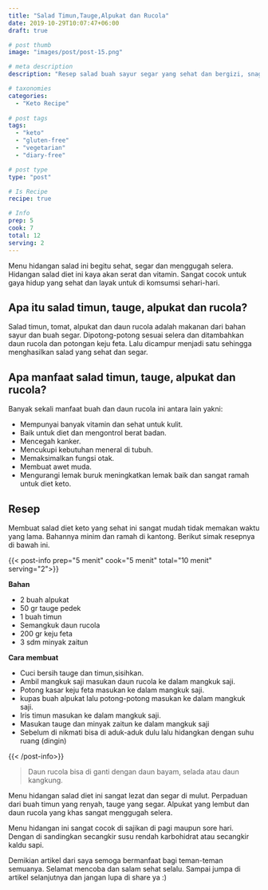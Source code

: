 ```yaml
---
title: "Salad Timun,Tauge,Alpukat dan Rucola"
date: 2019-10-29T10:07:47+06:00
draft: true

# post thumb
image: "images/post/post-15.png"

# meta description
description: "Resep salad buah sayur segar yang sehat dan bergizi, snagat ramah untuk diet keto."

# taxonomies
categories:
  - "Keto Recipe"
  
# post tags
tags:
  - "keto"
  - "gluten-free"
  - "vegetarian"
  - "diary-free"

# post type
type: "post"

# Is Recipe
recipe: true

# Info
prep: 5
cook: 7
total: 12
serving: 2
---
```


Menu hidangan salad ini begitu sehat, segar dan menggugah selera. Hidangan salad diet ini kaya akan serat dan vitamin. Sangat cocok untuk gaya hidup yang sehat dan layak untuk di komsumsi sehari-hari.

## Apa itu salad timun, tauge, alpukat dan rucola?

Salad timun, tomat, alpukat dan daun rucola adalah makanan dari bahan sayur dan buah segar. Dipotong-potong sesuai selera dan ditambahkan daun rucola dan potongan keju feta. Lalu dicampur menjadi satu sehingga menghasilkan salad yang sehat dan segar.

## Apa manfaat salad timun, tauge, alpukat dan rucola?

Banyak sekali manfaat buah dan daun rucola ini antara lain yakni:
- Mempunyai banyak vitamin dan sehat untuk kulit.
- Baik untuk diet dan mengontrol berat badan.
- Mencegah kanker.
- Mencukupi kebutuhan meneral di tubuh.
- Memaksimalkan fungsi otak.
- Membuat awet muda.
- Mengurangi lemak buruk meningkatkan lemak baik dan sangat ramah untuk diet keto.

## Resep

Membuat salad diet keto yang sehat ini sangat mudah tidak memakan waktu yang lama. Bahannya minim dan ramah di kantong. Berikut simak resepnya di bawah ini.

{{< post-info prep="5 menit" cook="5 menit" total="10 menit" serving="2">}}

__Bahan__

- 2 buah alpukat
- 50 gr tauge pedek
- 1 buah timun
- Semangkuk daun rucola
- 200 gr keju feta
- 3 sdm minyak zaitun

__Cara membuat__

- Cuci bersih tauge dan timun,sisihkan.
- Ambil mangkuk saji masukan daun rucola ke dalam mangkuk saji.
- Potong kasar keju feta masukan ke dalam mangkuk saji.
- kupas buah alpukat lalu potong-potong masukan ke dalam mangkuk saji.
- Iris timun masukan ke dalam mangkuk saji.
- Masukan tauge dan minyak zaitun ke dalam mangkuk saji
- Sebelum di nikmati bisa di aduk-aduk dulu lalu hidangkan dengan suhu ruang (dingin)

{{< /post-info>}}

>Daun rucola bisa di ganti dengan daun bayam, selada atau daun kangkung.

Menu hidangan salad diet ini sangat lezat dan segar di mulut. Perpaduan dari buah timun yang renyah, tauge yang segar. Alpukat yang lembut dan daun rucola yang khas sangat menggugah selera.

Menu hidangan ini sangat cocok di sajikan di pagi maupun sore hari. Dengan di sandingkan secangkir susu rendah karbohidrat atau secangkir kaldu sapi.

Demikian artikel dari saya semoga bermanfaat bagi teman-teman semuanya. Selamat mencoba dan salam sehat selalu. Sampai jumpa di artikel selanjutnya dan jangan lupa di share ya :)